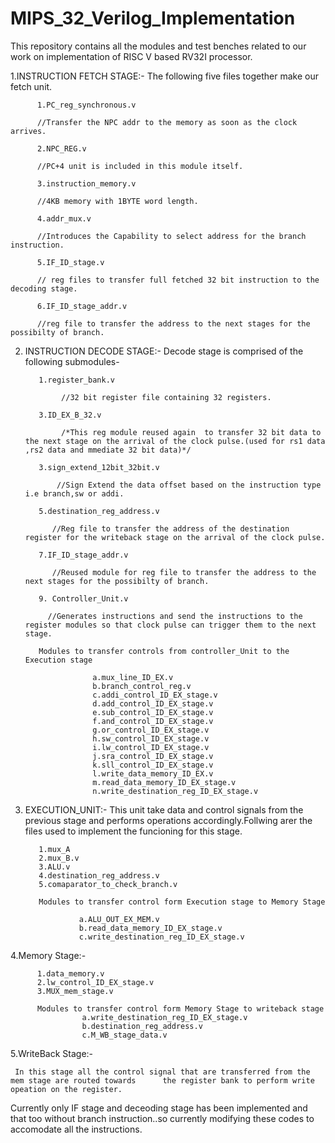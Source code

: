 # MIPS_32_Verilog_Implementation

This repository contains all  the modules and test benches related to our work on implementation of RISC V based RV32I processor.


1.INSTRUCTION FETCH STAGE:- The following five files together make our fetch unit.

          1.PC_reg_synchronous.v 
          
          //Transfer the NPC addr to the memory as soon as the clock arrives.
          
          2.NPC_REG.v
          
          //PC+4 unit is included in this module itself.
          
          3.instruction_memory.v 
          
          //4KB memory with 1BYTE word length.
          
          4.addr_mux.v  
          
          //Introduces the Capability to select address for the branch instruction.
          
          5.IF_ID_stage.v
          
          // reg files to transfer full fetched 32 bit instruction to the decoding stage.
          
          6.IF_ID_stage_addr.v
          
          //reg file to transfer the address to the next stages for the possibilty of branch.
          
     
2. INSTRUCTION DECODE STAGE:- Decode stage is comprised of the following submodules-

          1.register_bank.v 
          
               //32 bit register file containing 32 registers.
               
          3.ID_EX_B_32.v 
                                     
               /*This reg module reused again  to transfer 32 bit data to the next stage on the arrival of the clock pulse.(used for rs1 data ,rs2 data and mmediate 32 bit data)*/
               
          3.sign_extend_12bit_32bit.v
          
              //Sign Extend the data offset based on the instruction type i.e branch,sw or addi.
              
          5.destination_reg_address.v  
                    
             //Reg file to transfer the address of the destination register for the writeback stage on the arrival of the clock pulse.
             
          7.IF_ID_stage_addr.v  
                         
             //Reused module for reg file to transfer the address to the next stages for the possibilty of branch. 
             
          9. Controller_Unit.v  
                    
            //Generates instructions and send the instructions to the  register modules so that clock pulse can trigger them to the next stage.
            
          Modules to transfer controls from controller_Unit to the Execution stage
          
                      a.mux_line_ID_EX.v
                      b.branch_control_reg.v
                      c.addi_control_ID_EX_stage.v
                      d.add_control_ID_EX_stage.v
                      e.sub_control_ID_EX_stage.v
                      f.and_control_ID_EX_stage.v
                      g.or_control_ID_EX_stage.v
                      h.sw_control_ID_EX_stage.v
                      i.lw_control_ID_EX_stage.v
                      j.sra_control_ID_EX_stage.v
                      k.sll_control_ID_EX_stage.v
                      l.write_data_memory_ID_EX.v
                      m.read_data_memory_ID_EX_stage.v
                      n.write_destination_reg_ID_EX_stage.v
                      
3. EXECUTION_UNIT:- This unit take data and control signals from the previous stage and performs operations accordingly.Follwing arer the files used to implement the funcioning for this stage.
          
          1.mux_A
          2.mux_B.v
          3.ALU.v
          4.destination_reg_address.v
          5.comaparator_to_check_branch.v
          
          Modules to transfer control form Execution stage to Memory Stage
                   
                   a.ALU_OUT_EX_MEM.v
                   b.read_data_memory_ID_EX_stage.v
                   c.write_destination_reg_ID_EX_stage.v
                   
          
4.Memory Stage:-
          
          1.data_memory.v
          2.lw_control_ID_EX_stage.v
          3.MUX_mem_stage.v
          
          Modules to transfer control form Memory Stage to writeback stage
                    a.write_destination_reg_ID_EX_stage.v
                    b.destination_reg_address.v
                    c.M_WB_stage_data.v
                    
5.WriteBack Stage:-

     In this stage all the control signal that are transferred from the mem stage are routed towards      the register bank to perform write opeation on the register.

            
                    
                  
          
                   
        
          
          
                    
          
          
          
Currently only IF stage and deceoding stage has been implemented and that too without branch instruction..so currently modifying these codes to accomodate all the instructions.
